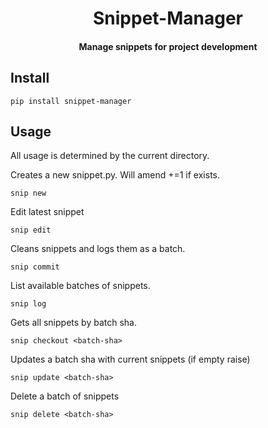 <h1 align="center">
    Snippet-Manager
</h1>

<h4 align="center">
    Manage snippets for project development
</h4>

## Install

```
pip install snippet-manager
```

## Usage

All usage is determined by the current directory.

Creates a new snippet.py. Will amend +=1 if exists.

```
snip new
```

Edit latest snippet

```
snip edit
```

Cleans snippets and logs them as a batch.

```
snip commit
```

List available batches of snippets.

```
snip log
```

Gets all snippets by batch sha.

```
snip checkout <batch-sha>
```

Updates a batch sha with current snippets (if empty raise)

```
snip update <batch-sha>
```

Delete a batch of snippets

```
snip delete <batch-sha>
```

